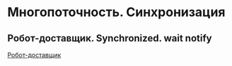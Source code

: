 # Многопоточность. Синхронизация
## Робот-доставщик. Synchronized. wait notify
[Робот-доставщик](https://github.com/VioK0709/Multithreading_2_Robot/blob/main/src/Main.java)

